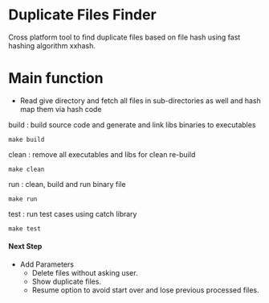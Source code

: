 # Duplicate Files Finder
Cross platform tool to find duplicate files based on file hash using fast hashing algorithm xxhash.

# Main function
- Read give directory and fetch all files in sub-directories as well and hash map them via hash code

build : build source code and generate and link libs binaries to executables 
```
make build
```

clean : remove all executables and libs for clean re-build 
```
make clean
```

run : clean, build and run binary file 
```
make run
```

test : run test cases using catch library
```
make test
```

#### Next Step
- Add Parameters 
    - Delete files without asking user.
    - Show duplicate files.
    - Resume option to avoid start over and lose previous processed files.

